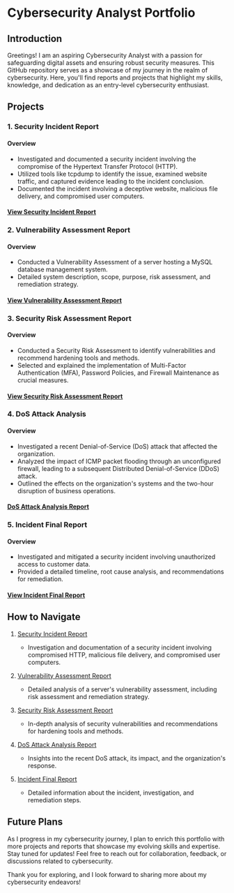 # Cybersecurity Analyst Portfolio

## Introduction

Greetings! I am an aspiring Cybersecurity Analyst with a passion for safeguarding digital assets and ensuring robust security measures. This GitHub repository serves as a showcase of my journey in the realm of cybersecurity. Here, you'll find reports and projects that highlight my skills, knowledge, and dedication as an entry-level cybersecurity enthusiast.

## Projects

### 1. Security Incident Report

#### Overview
- Investigated and documented a security incident involving the compromise of the Hypertext Transfer Protocol (HTTP).
- Utilized tools like tcpdump to identify the issue, examined website traffic, and captured evidence leading to the incident conclusion.
- Documented the incident involving a deceptive website, malicious file delivery, and compromised user computers.

#### [View Security Incident Report](security_incident_report/README.md)

### 2. Vulnerability Assessment Report

#### Overview
- Conducted a Vulnerability Assessment of a server hosting a MySQL database management system.
- Detailed system description, scope, purpose, risk assessment, and remediation strategy.
  
#### [View Vulnerability Assessment Report](vulnerability_assessment/README.md)

### 3. Security Risk Assessment Report

#### Overview
- Conducted a Security Risk Assessment to identify vulnerabilities and recommend hardening tools and methods.
- Selected and explained the implementation of Multi-Factor Authentication (MFA), Password Policies, and Firewall Maintenance as crucial measures.

#### [View Security Risk Assessment Report](security_risk_assessment/README.md)

### 4. DoS Attack Analysis

#### Overview
- Investigated a recent Denial-of-Service (DoS) attack that affected the organization.
- Analyzed the impact of ICMP packet flooding through an unconfigured firewall, leading to a subsequent Distributed Denial-of-Service (DDoS) attack.
- Outlined the effects on the organization's systems and the two-hour disruption of business operations.

#### [DoS Attack Analysis Report](dos_attack_analysis/README.md)

### 5. Incident Final Report

#### Overview
- Investigated and mitigated a security incident involving unauthorized access to customer data.
- Provided a detailed timeline, root cause analysis, and recommendations for remediation.

#### [View Incident Final Report](incident_final_report/README.md)

## How to Navigate

1. [Security Incident Report](security_incident_report/README.md)
   - Investigation and documentation of a security incident involving compromised HTTP, malicious file delivery, and compromised user computers.

2. [Vulnerability Assessment Report](vulnerability_assessment/README.md)
   - Detailed analysis of a server's vulnerability assessment, including risk assessment and remediation strategy.

3. [Security Risk Assessment Report](security_risk_assessment/README.md)
   - In-depth analysis of security vulnerabilities and recommendations for hardening tools and methods.

4. [DoS Attack Analysis Report](dos_attack_analysis/README.md)
   - Insights into the recent DoS attack, its impact, and the organization's response.

5. [Incident Final Report](incident_final_report/README.md)
   - Detailed information about the incident, investigation, and remediation steps.

## Future Plans

As I progress in my cybersecurity journey, I plan to enrich this portfolio with more projects and reports that showcase my evolving skills and expertise. Stay tuned for updates! Feel free to reach out for collaboration, feedback, or discussions related to cybersecurity.

Thank you for exploring, and I look forward to sharing more about my cybersecurity endeavors!
